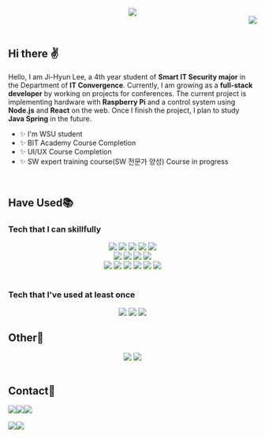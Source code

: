 <div align="center">
  <img src="https://capsule-render.vercel.app/api?type=venom&color=000069&height=300&section=header&text=Welcome%20to%20jh226's%20Github&fontSize=50&fontColor=FF5A5A"/>
</div>

<div align="right">
  <img src="https://hits.seeyoufarm.com/api/count/incr/badge.svg?url=https%3A%2F%2Fgithub.com%2Fjh226&count_bg=%23000000&title_bg=%23000000&icon=github.svg&icon_color=%23E7E7E7&title=hits&edge_flat=false"/>
</div><br>

## Hi there ✌️
Hello, I am Ji-Hyun Lee, a 4th year student of **Smart IT Security major** in the Department of **IT Convergence**.
Currently, I am growing as a **full-stack developer** by working on projects for conferences. The current project is implementing hardware with **Raspberry Pi** and a control system using **Node.js** and **React** on the web. Once I finish the project, I plan to study **Java Spring** in the future.

- ✨ I'm WSU student
- ✨ BIT Academy Course Completion
- ✨ UI/UX Course Completion
- ✨ SW expert training course(SW 전문가 양성) Course in progress
<br>

## Have Used📚
### Tech that I can skillfully
  
<div align="center">
  
  <img src="https://img.shields.io/badge/Java-007396?style=flat&logo=Java&logoColor=white"/>
  <img src="https://img.shields.io/badge/HTML-E34F26?style=flat&logo=html5&logoColor=white"/>
  <img src="https://img.shields.io/badge/CSS-1572B6?style=flat&logo=css3&logoColor=white"/>
  <img src="https://img.shields.io/badge/JavaScript-F7DF1E?style=flat&logo=javascript&logoColor=white"/>
  <img src="https://img.shields.io/badge/React-61DAFB?style=flat&logo=react&logoColor=white"/>
</div>

<div align="center">
  <img src="https://img.shields.io/badge/ReactBootstarap-41E0FD?style=flat&logo=reactbootstrap&logoColor=white"/>
  <img src="https://img.shields.io/badge/Bootstarap-7952B3?style=flat&logo=bootstrap&logoColor=white"/>
  <img src="https://img.shields.io/badge/Node.js-5FA04E?style=flat&logo=nodedotjs&logoColor=white"/>
  <img src="https://img.shields.io/badge/Express-000000?style=flat&logo=express&logoColor=white"/>
</div>

<div align="center">
  <img src="https://img.shields.io/badge/Python-3776AB?style=flat&logo=python&logoColor=white"/>
  <img src="https://img.shields.io/badge/C-A8B9CC?style=flat&logo=c&logoColor=white"/>
  <img src="https://img.shields.io/badge/C++-00599C?style=flat&logo=cplusplus&logoColor=white"/>
  <img src="https://img.shields.io/badge/C%23-512BD4?style=flat&logo=csharp&logoColor=white"/>

  <img src="https://img.shields.io/badge/MySQL-4479A1?style=flat&logo=mysql&logoColor=white"/>
  <img src="https://img.shields.io/badge/MariaDB-003545?style=flat&logo=mariadb&logoColor=white"/>
</div><br>

### Tech that I've used at least once
<div align="center">
  <img src="https://img.shields.io/badge/.NET-512BD4?style=flat&logo=dotnet&logoColor=white"/>
  <img src="https://img.shields.io/badge/Tensorflow-FF6F00?style=flat&logo=tensorflow&logoColor=white"/>
  <img src="https://img.shields.io/badge/Pytorch-EE4C2C?style=flat&logo=pytorch&logoColor=white"/>
</div>

## Other🔎
<div align="center">
  <img src="https://img.shields.io/badge/Git-F05032?style=flat&logo=git&logoColor=white"/>
  <img src="https://img.shields.io/badge/Github-181717?style=flat&logo=github&logoColor=white"/>  
</div><br>

## Contact📌
<div style="display:flex; flex-direction:row;" align="right">
    <a href="mailto:leejh020206@gmail.com">
        <img src="https://img.shields.io/badge/Gmail-EA4335?style=for-the-badge&logo=Gmail&logoColor=white"> 
    </a>
    <a href="https://open.kakao.com/o/spzYdovg">
        <img src="https://img.shields.io/badge/KakaoTalk-FFCD00?style=for-the-badge&logoColor=black&logo=KakaoTalk"> 
    </a>
    <a href="https://jihyun-coding.notion.site/908a4a4c32004963a54a5150c9f12a86?pvs=4">
        <img src="https://img.shields.io/badge/Notion-000000?style=for-the-badge&logo=notion&logoColor=white"> 
    </a>

</div><br>

<div style="display:flex; flex-direction:row;" align="center">
  <img src="https://github-readme-stats.vercel.app/api?username=jh226&hide_title=true&show_icons=true&include_all_commits=true&disable_animations=true&theme=vue&hide_border=true&hide=contribs,issues"> 
  <img src="https://github-readme-stats.vercel.app/api/top-langs/?username=jh226&layout=compact"> 
</div>

